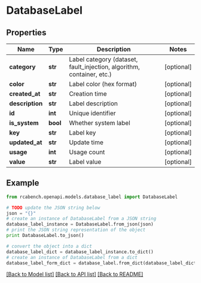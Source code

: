 # DatabaseLabel


## Properties

Name | Type | Description | Notes
------------ | ------------- | ------------- | -------------
**category** | **str** | Label category (dataset, fault_injection, algorithm, container, etc.) | [optional] 
**color** | **str** | Label color (hex format) | [optional] 
**created_at** | **str** | Creation time | [optional] 
**description** | **str** | Label description | [optional] 
**id** | **int** | Unique identifier | [optional] 
**is_system** | **bool** | Whether system label | [optional] 
**key** | **str** | Label key | [optional] 
**updated_at** | **str** | Update time | [optional] 
**usage** | **int** | Usage count | [optional] 
**value** | **str** | Label value | [optional] 

## Example

```python
from rcabench.openapi.models.database_label import DatabaseLabel

# TODO update the JSON string below
json = "{}"
# create an instance of DatabaseLabel from a JSON string
database_label_instance = DatabaseLabel.from_json(json)
# print the JSON string representation of the object
print DatabaseLabel.to_json()

# convert the object into a dict
database_label_dict = database_label_instance.to_dict()
# create an instance of DatabaseLabel from a dict
database_label_form_dict = database_label.from_dict(database_label_dict)
```
[[Back to Model list]](../README.md#documentation-for-models) [[Back to API list]](../README.md#documentation-for-api-endpoints) [[Back to README]](../README.md)


